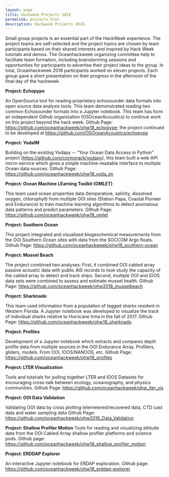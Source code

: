 ```yaml
---
layout: page
title: Hackweek Projects 2018
permalink: projects.html
description: Hackweek Projects 2018.
---
```


Small group projects is an essential part of the HackWeek experience. The project teams are self-selected and the project topics are chosen by team participants based on their shared interests and inspired by Hack Week tutorials and demos. The Oceanhackweek organizing committee help to facilitate team formation, including brainstorming sessions and opportunities for participants to advertise their project ideas to the group. In total, Oceanhackweek 2018 participants worked on eleven projects.  Each group gave a short presentation on their progress in the afternoon of the final day of the hackweek.

**Project: Echopype**

An OpenSource tool for reading proprietary echosounder data formats into open source data analysis tools. This team demonstrated reading two common Echosounder formats into a Jupyter notebook. This team has form an independent Github organization (OSOceanAcoustics) to continue work on this project beyond the hack week.
Github Page:  https://github.com/oceanhackweek/ohw18_echopype; the project continued to be developed at https://github.com/OSOceanAcoustics/echopype

**Project: YodaIM**

Building on the existing Yodapy -- “Your Ocean Data Access in Python” project (https://github.com/cormorack/yodapy), this team built a web API micro-service which gives a simple machine-readable interface to multiple Ocean data sources.
Github Page: https://github.com/oceanhackweek/ohw18_yoda_im 

**Project: Ocean Machine LEarning Toolkit (OMLET)**

This team used ocean properties data (temperature, salinity, dissolved oxygen, chlorophyll) from multiple OOI sites (Station Papa, Coastal Pioneer and Endurance) to train machine learning algorithms to detect anomalous data patterns and predict parameters.
Github Page: https://github.com/oceanhackweek/ohw18_omlet 

**Project:  Southern Ocean**

This project integrated and visualized biogeochemical measurements from the OOI Southern Ocean sites with data from the SOCCOM Argo floats.
Github Page: https://github.com/oceanhackweek/ohw18_southern-ocean 

**Project:  Mussel Beach**

The project combined two analyses:  First, it combined OOI cabled array passive acoustic data with public AIS records to look study the capacity of the cabled array to detect and track ships.   Second, multiple OOI and IOOS data sets were combined to assess and estimate mussel health.
Github Page:  https://github.com/oceanhackweek/ohw2018_musselbeach 

**Project:  Sharknado**

This team used information from a population of tagged sharks resident in Western Florida.   A Jupyter notebook was developed to visualize the track of individual sharks relative to Hurricane Irma in the fall of 2017.
Github Page: https://github.com/oceanhackweek/ohw18_sharknado

**Project:  Profiles**

Development of a Jupyter notebook which extracts and compares depth profile data from multiple sources in the OOI Endurance Array. Profilers, gliders, models. From OOI, IOOS/NANOOS, etc.
Github Page:  https://github.com/oceanhackweek/ohw18_profiles 

**Project:  LTER Visualization**

Tools and tutorials for pulling together LTER and IOOS Datasets for encouraging cross-talk between ecology, oceanography, and physics communities.
Github Page:  https://github.com/oceanhackweek/ohw_lter_vis

**Project:  OOI Data Validation**

Validating OOI data by cross plotting telemetered/recovered data, CTD cast data and water sampling data
Github Page: https://github.com/oceanhackweek/ohw2018_Data_Validation

**Project: Shallow Profiler Motion**
Tools for reading and visualizing attitude data from the OOI Cabled Array shallow profiler platforms and science pods.
Github page:  https://github.com/oceanhackweek/ohw18_shallow_profiler_motion

**Project:  ERDDAP Explorer**

An interactive Jupyter notebook for ERDAP exploration.
Github page: https://github.com/oceanhackweek/ohw18_erddap-explorer

